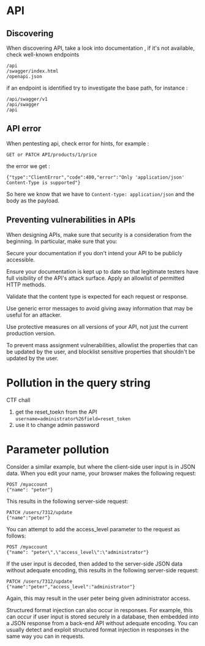 # API

## Discovering 
When discovering API, take a look into documentation , if it's not available, check well-known endpoints 

    /api
    /swagger/index.html
    /openapi.json

if an endpoint is identified try to investigate the base path, for instance :

    /api/swagger/v1
    /api/swagger
    /api

## API error

When pentesting api, check error for hints, for example : 

    GET or PATCH API/products/1/price
the error we get : 

    {"type":"ClientError","code":400,"error":"Only 'application/json' Content-Type is supported"}

So here we know that we have to `Content-type: application/json` and the body as the payload.

## Preventing vulnerabilities in APIs
When designing APIs, make sure that security is a consideration from the beginning. In particular, make sure that you:

Secure your documentation if you don't intend your API to be publicly accessible.

Ensure your documentation is kept up to date so that legitimate testers have full visibility of the API's attack surface.
Apply an allowlist of permitted HTTP methods.

Validate that the content type is expected for each request or response.

Use generic error messages to avoid giving away information that may be useful for an attacker.

Use protective measures on all versions of your API, not just the current production version.

To prevent mass assignment vulnerabilities, allowlist the properties that can be updated by the user, and blocklist sensitive properties that shouldn't be updated by the user.

# Pollution in the query string
CTF chall

1. get the reset_toekn from the API `username=administrator%26field=reset_token`
2. use it to change admin password 
# Parameter pollution
Consider a similar example, but where the client-side user input is in JSON data. When you edit your name, your browser makes the following request:

    POST /myaccount
    {"name": "peter"}
This results in the following server-side request:

    PATCH /users/7312/update
    {"name":"peter"}
You can attempt to add the access_level parameter to the request as follows:

    POST /myaccount
    {"name": "peter\",\"access_level\":\"administrator"}
If the user input is decoded, then added to the server-side JSON data without adequate encoding, this results in the following server-side request:

    PATCH /users/7312/update
    {"name":"peter","access_level":"administrator"}
Again, this may result in the user peter being given administrator access.

Structured format injection can also occur in responses. For example, this can occur if user input is stored securely in a database, then embedded into a JSON response from a back-end API without adequate encoding. You can usually detect and exploit structured format injection in responses in the same way you can in requests.